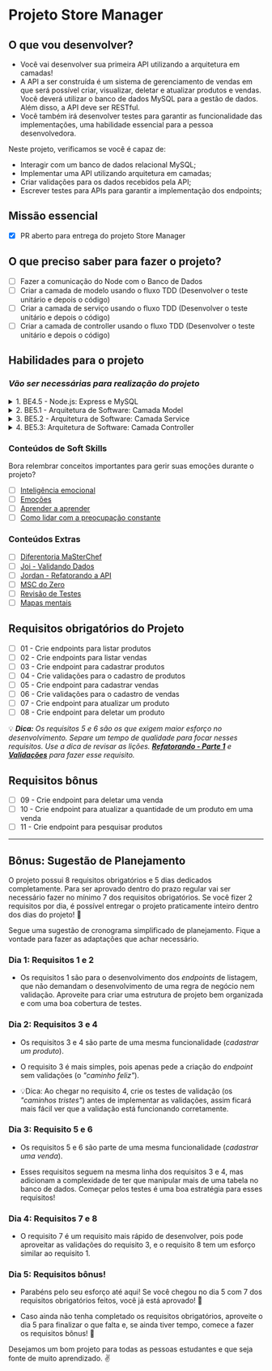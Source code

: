 # Projeto Store Manager

## O que vou desenvolver?

- Você vai desenvolver sua primeira API utilizando a arquitetura em camadas!
- A API a ser construída é um sistema de gerenciamento de vendas em que será possível criar, visualizar, deletar e atualizar produtos e vendas. Você deverá utilizar o banco de dados MySQL para a gestão de dados. Além disso, a API deve ser RESTful.
- Você também irá desenvolver testes para garantir as funcionalidade das implementações, uma habilidade essencial para a pessoa desenvolvedora.

Neste projeto, verificamos se você é capaz de:

- Interagir com um banco de dados relacional MySQL;
- Implementar uma API utilizando arquitetura em camadas;
- Criar validações para os dados recebidos pela API;
- Escrever testes para APIs para garantir a implementação dos endpoints;

## Missão essencial

- [X] PR aberto para entrega do projeto Store Manager

## O que preciso saber para fazer o projeto?

- [ ] Fazer a comunicação do Node com o Banco de Dados
- [ ] Criar a camada de modelo usando o fluxo TDD (Desenvolver o teste unitário e depois o código)
- [ ] Criar a camada de serviço usando o fluxo TDD (Desenvolver o teste unitário e depois o código)
- [ ] Criar a camada de controller usando o fluxo TDD (Desenvolver o teste unitário e depois o código)

## Habilidades para o projeto

### _Vão ser necessárias para realização do projeto_

<details>
   <summary>1. BE4.5 - Node.js: Express e MySQL</summary>

- [ ] [BE4.5 - Node.js: Express e MySQL](https://app.betrybe.com/learn/course/5e938f69-6e32-43b3-9685-c936530fd326/module/94d0e996-1827-4fbc-bc24-c99fb592925b/section/2ed87e4f-9049-4314-8091-8f71b1925cf6/day/6b700197-22c6-4a2d-b791-b66d5247d3f0/lesson/4083c533-2264-42eb-b39a-dd7cd5b505e8): Neste dia de conteúdo é apresentado pela primeira vez a integração de **Express** com **MySQL** que é uma habilidade que é replicada principalmente no dia BE5.1 para a criação da camada **Model**. Também é apresentado o uso do **docker-compose** para iniciar uma aplicação com banco de dados criando um container para cada responsabilidade (_api_ e _banco de dados_). Esse dia dá uma bagagem para começar a seção 5 entendendo o funcionamento básico da lib _mysql2_.

</details>

<details>
   <summary>2. BE5.1 - Arquitetura de Software: Camada Model</summary>

- [ ] [Implementando um CRUD do zero - Parte 1 - Camada Model](https://app.betrybe.com/learn/course/5e938f69-6e32-43b3-9685-c936530fd326/module/94d0e996-1827-4fbc-bc24-c99fb592925b/section/d8fc0320-73f1-45d4-9f4f-2b6911b176b1/day/6b5ecd71-9499-4ffe-8776-e91e46f93a08/lesson/35826f95-5fc1-4985-8497-7fc1464a937a): Nesta lição existe um exemplo de como implementar uma função na camada **Model** para as funcionalidades `Listar pessoas passageiras` e `Buscar pessoas passageiras por id` através da implementação das funções `findAll` e `findById` na camada **Model**, em conjunto com a escrita dos **testes unitários** destas funções. Além disso, o vídeo que está no começo desta lição replica o código que é implementado nesta lição e na lição seguinte.
- [ ] [Implementando um CRUD do zero - Parte 2 - Camada Model](https://app.betrybe.com/learn/course/5e938f69-6e32-43b3-9685-c936530fd326/module/94d0e996-1827-4fbc-bc24-c99fb592925b/section/d8fc0320-73f1-45d4-9f4f-2b6911b176b1/day/6b5ecd71-9499-4ffe-8776-e91e46f93a08/lesson/395a6abf-b513-40f2-b392-6d242671b0d9): Nesta lição existe um exemplo de como criar a funcionalidade `Cadastrar pessoa passageira` implementando a função `insert` na camada _**Model**_, em paralelo a isso é apresentado a escrita do **teste unitário** desta função. Também existe nesta lição uma instrução de como usar o VSCode para _**debbugar**_ código para encontrar erros de uma forma melhor que usar **console.log**.
- [ ] [Avaliando cobertura de teste com nyc](https://app.betrybe.com/learn/course/5e938f69-6e32-43b3-9685-c936530fd326/module/94d0e996-1827-4fbc-bc24-c99fb592925b/section/d8fc0320-73f1-45d4-9f4f-2b6911b176b1/day/6b5ecd71-9499-4ffe-8776-e91e46f93a08/lesson/e3b85ab5-cb8d-422b-873d-5ba7ec8a2d83): Nesta lição é apresentado como a ferramenta _**nyc**_ mede a cobertura de testes de uma aplicação.
- [ ] [Refatorando a inserção de viagens](https://app.betrybe.com/learn/course/5e938f69-6e32-43b3-9685-c936530fd326/module/94d0e996-1827-4fbc-bc24-c99fb592925b/section/d8fc0320-73f1-45d4-9f4f-2b6911b176b1/day/6b5ecd71-9499-4ffe-8776-e91e46f93a08/lesson/74cae9c5-01bf-4042-92fe-5850ff165cfa): Nesta lição é apresentado como começar **refatorar** a funcionalidade `Criar Viagem` para utilizar a camada **Model** e através da implementação da função `insert` no model de viagens, similar ao que foi apresentado na lição `Implementando um CRUD do zero - Parte 2 - Camada Model`.
- [ ] [Continuando a refatoração](https://app.betrybe.com/learn/course/5e938f69-6e32-43b3-9685-c936530fd326/module/94d0e996-1827-4fbc-bc24-c99fb592925b/section/d8fc0320-73f1-45d4-9f4f-2b6911b176b1/day/6b5ecd71-9499-4ffe-8776-e91e46f93a08/lesson/db1a4c3f-759e-4e23-980d-4c9687683813): Nesta lição continuamos vendo o processo **refatoração** da funcionalidade `Criar Viagem` passando a responsabilidade da busca de uma viagem no banco para camada **Model** implementando a função `findById` similar a implementada na lição `Implementando um CRUD do zero - Parte 1 - Camada Model`. Também é apresentada uma terceira refatoração para funcionalidade de `Buscar viagens em Aberto`.

</details>

<details>
   <summary>3. BE5.2 - Arquitetura de Software: Camada Service</summary>

- [ ] [Implementando um CRUD do zero - Parte 3 - Camada Service](https://app.betrybe.com/learn/course/5e938f69-6e32-43b3-9685-c936530fd326/module/94d0e996-1827-4fbc-bc24-c99fb592925b/section/d8fc0320-73f1-45d4-9f4f-2b6911b176b1/day/6e17b47a-8c39-46f0-aa0f-98d10e689e2d/lesson/7ff514c7-b101-422d-9ef0-73ad7220c90d): Nesta lição está a continuação da implementação das funcionalidades `Listar pessoas passageiras` e `Buscar pessoas passageiras por id` que começaram a ser implementadas na lição `Implementando um CRUD do zero - Parte 1 - Camada Model`. Aqui são implementadas as funções `findAll` e `findById` na camada **Service** e os respectivos testes unitários destas funções. Nesta lição é apresentado pela primeira vez o uso do módulo **Joi** e um contrato de retorno de funções do **Service** para fazer uma validação.
- [ ] [Implementando um CRUD do zero - Parte 4 - Camada Service](https://app.betrybe.com/learn/course/5e938f69-6e32-43b3-9685-c936530fd326/module/94d0e996-1827-4fbc-bc24-c99fb592925b/section/d8fc0320-73f1-45d4-9f4f-2b6911b176b1/day/6e17b47a-8c39-46f0-aa0f-98d10e689e2d/lesson/09e9cd30-ce77-4dfc-98fa-12a5224b64c9): Nesta lição está a continuação da implementação da funcionalidade de `Cadastrar pessoa passageira` que começou na lição `Implementando um CRUD do zero - Parte 2 - Camada Model`. É implementada a função `createPassenger` que lida com as regras de negócio de validar se as informações para cadastrar uma pessoa passageira são válidas, utilizando o **Joi** e o contrato de retorno do service.
- [ ] [Refatorando - Parte 1](https://app.betrybe.com/learn/course/5e938f69-6e32-43b3-9685-c936530fd326/module/94d0e996-1827-4fbc-bc24-c99fb592925b/section/d8fc0320-73f1-45d4-9f4f-2b6911b176b1/day/6e17b47a-8c39-46f0-aa0f-98d10e689e2d/lesson/9e624151-2c01-4af8-9564-62075b2514d1): Nesta lição é feita a refatoração da funcionalidade `Criar Viagem` para camada **Service** implementando a função `createTravel` que vai lidar com a responsabilidade de validar e _eventualmente_ cadastrar uma viagem e seus respectivos pontos de parada.
    - 💡**Dica:** Esta lição contém uma boa referência para lidar com inserção de dados em duas tabelas diferentes e como fazer inserção de várias linhas utilizando o `Promise.all`. Uma boa compreensão desta lição vai te ajudar a resolver o **requisito 5** 😉!
- [ ] [Validações](https://app.betrybe.com/learn/course/5e938f69-6e32-43b3-9685-c936530fd326/module/94d0e996-1827-4fbc-bc24-c99fb592925b/section/d8fc0320-73f1-45d4-9f4f-2b6911b176b1/day/6e17b47a-8c39-46f0-aa0f-98d10e689e2d/lesson/b3016ec8-4df4-4ee9-9e71-22a5e77504ea): Nesta lição é apresentado mais um exemplo de como implementar validações na camada **Service** utilizando o **JOI** para uma regra de negócio mais complexa. Uma boa compreensão desta lição vai te ajudar a resolver o **requisito 6** 😉!
- [ ] [Refatorando - Parte 2](https://app.betrybe.com/learn/course/5e938f69-6e32-43b3-9685-c936530fd326/module/94d0e996-1827-4fbc-bc24-c99fb592925b/section/d8fc0320-73f1-45d4-9f4f-2b6911b176b1/day/6e17b47a-8c39-46f0-aa0f-98d10e689e2d/lesson/3b63da9d-f106-417c-85ce-5e61cbc4f701): Esta lição contém mais um exemplo de refatoração através da camada **Service**, agora para funcionalidade `Buscar viagens em Aberto`.

</details>

<details>
   <summary>4. BE5.3: Arquitetura de Software: Camada Controller</summary>

- [ ] [Implementando um CRUD do zero - Parte 5 - Camada Controller](https://app.betrybe.com/learn/course/5e938f69-6e32-43b3-9685-c936530fd326/module/94d0e996-1827-4fbc-bc24-c99fb592925b/section/d8fc0320-73f1-45d4-9f4f-2b6911b176b1/day/47e36934-739e-427e-b405-cda3908ff9b1/lesson/77d2e6be-f6c0-4853-87d2-a18ba4747bea): Esta lição apresenta a implementação das funcionalidades `Listar pessoas passageiras` e `Buscar pessoas passageiras por id` na camada **Controller** e seus respectivos testes unitários, apresentado algumas caraterísticas na etapa de _arranjo_ que é um pouco diferente dos testes das outras duas camadas.
- [ ] [Implementando um CRUD do zero - Parte 6 - Camada Controller](https://app.betrybe.com/learn/course/5e938f69-6e32-43b3-9685-c936530fd326/module/94d0e996-1827-4fbc-bc24-c99fb592925b/section/d8fc0320-73f1-45d4-9f4f-2b6911b176b1/day/47e36934-739e-427e-b405-cda3908ff9b1/lesson/19b77051-8a63-4a33-9e89-81a5142d7623): Esta lição apresenta a implementação da funcionalidade `Cadastrar pessoa passageira` na camada **Controller** e seus respectivo teste unitário, aqui vemos como escrever o teste unitário simulando o envio dos dados no _body_ da requisição.
- [ ] [Implementando um CRUD do zero - Parte 7 - Camada Controller](https://app.betrybe.com/learn/course/5e938f69-6e32-43b3-9685-c936530fd326/module/94d0e996-1827-4fbc-bc24-c99fb592925b/section/d8fc0320-73f1-45d4-9f4f-2b6911b176b1/day/47e36934-739e-427e-b405-cda3908ff9b1/lesson/b08267a0-3675-4947-923c-358438ef4d62): Esta parte mostra como organizar a aplicação para usar o recurso `Router` do Express para ser uma das partes da camada **Controller** com a responsabilidade de mapear as rotas para suas respectivas funções. Também nesta lição, há uma explicação sobre validações na camada **Controller** e qual a diferença para validações na camada **Service**.
- [ ] [Refatorando Controller - Parte 1](https://app.betrybe.com/learn/course/5e938f69-6e32-43b3-9685-c936530fd326/module/94d0e996-1827-4fbc-bc24-c99fb592925b/section/d8fc0320-73f1-45d4-9f4f-2b6911b176b1/day/47e36934-739e-427e-b405-cda3908ff9b1/lesson/5dd8db22-92e7-472a-90a6-b170da1c7e98): Nesta lição é concluída a refatoração da funcionalidade `Criar viagem` refatorando sua lógica para camada **Controller** e seu respectivo teste unitário.
- [ ] [Refatorando Controller - Parte 2](https://app.betrybe.com/learn/course/5e938f69-6e32-43b3-9685-c936530fd326/module/94d0e996-1827-4fbc-bc24-c99fb592925b/section/d8fc0320-73f1-45d4-9f4f-2b6911b176b1/day/47e36934-739e-427e-b405-cda3908ff9b1/lesson/91529b00-350c-448e-a6cf-b8f54b2a3609): Nesta lição é concluída a refatoração da funcionalidade `Listando as viagens em aberto` refatorando sua lógica para camada **Controller** e seu respectivo teste unitário.

</details>

### Conteúdos de Soft Skills

Bora relembrar conceitos importantes para gerir suas emoções durante o projeto?

- [ ] [Inteligência emocional](https://app.betrybe.com/learn/course/5e938f69-6e32-43b3-9685-c936530fd326/module/2e0692c9-e226-4e95-860a-b4cad80e3c3c/section/d041930c-2861-493a-ab7e-9f566aa90d29/day/6b885527-c7e6-468f-b5ae-6cf19d7aa110/lesson/87cad177-bff0-4beb-b9f8-c19b126513f7)
- [ ] [Emoções](https://app.betrybe.com/learn/course/5e938f69-6e32-43b3-9685-c936530fd326/module/2e0692c9-e226-4e95-860a-b4cad80e3c3c/section/d041930c-2861-493a-ab7e-9f566aa90d29/day/5b748ff2-db33-4356-95c8-709c9ff40263/lesson/ecf9bb36-ca1d-470c-bfe9-e5409e2e3e15)
- [ ] [Aprender a aprender](https://www.youtube.com/watch?v=zPXhXfA2GEY)
- [ ] [Como lidar com a preocupação constante](https://zenklub.com.br/conteudo/jornadas/preocupacao---vermelho/?from=library)

### Conteúdos Extras

- [ ] [Diferentoria MaSterChef](https://app.betrybe.com/learn/course/5e938f69-6e32-43b3-9685-c936530fd326/live-lectures/e87d19c8-19af-4bb0-a3d8-a7b17ba46b6b/recording/48a53729-1320-4ab3-a93f-95b4a54e3d14)
- [ ] [Joi - Validando Dados](https://app.betrybe.com/learn/course/5e938f69-6e32-43b3-9685-c936530fd326/live-lectures/e87d19c8-19af-4bb0-a3d8-a7b17ba46b6b/recording/8eba6aae-2a02-4640-81e7-9645cb0a764f)
- [ ] [Jordan - Refatorando a API](https://app.betrybe.com/learn/course/5e938f69-6e32-43b3-9685-c936530fd326/live-lectures/e87d19c8-19af-4bb0-a3d8-a7b17ba46b6b/recording/5661f272-a0c3-4792-b03e-6de57e959126)
- [ ] [MSC do Zero](https://app.betrybe.com/learn/course/5e938f69-6e32-43b3-9685-c936530fd326/live-lectures/e87d19c8-19af-4bb0-a3d8-a7b17ba46b6b/recording/dbea71eb-6ef9-438f-aaf9-50d55d34c650)
- [ ] [Revisão de Testes](https://app.betrybe.com/learn/course/5e938f69-6e32-43b3-9685-c936530fd326/live-lectures/e87d19c8-19af-4bb0-a3d8-a7b17ba46b6b/recording/4e1602e2-c05d-49a2-bc11-ff14fa14e449)
- [ ] [Mapas mentais](https://trybecourse.slack.com/archives/C058U8UQBH7/p1685053183433049)

## Requisitos obrigatórios do Projeto

- [ ] 01 - Crie endpoints para listar produtos
- [ ] 02 - Crie endpoints para listar vendas
- [ ] 03 - Crie endpoint para cadastrar produtos
- [ ] 04 - Crie validações para o cadastro de produtos
- [ ] 05 - Crie endpoint para cadastrar vendas
- [ ] 06 - Crie validações para o cadastro de vendas
- [ ] 07 - Crie endpoint para atualizar um produto
- [ ] 08 - Crie endpoint para deletar um produto

:bulb: _**Dica:** Os requisitos 5 e 6 são os que exigem maior esforço no desenvolvimento. Separe um tempo de qualidade para focar nesses requisitos. Use a dica de revisar as lições. **[Refatorando - Parte 1](https://app.betrybe.com/learn/course/5e938f69-6e32-43b3-9685-c936530fd326/module/94d0e996-1827-4fbc-bc24-c99fb592925b/section/d8fc0320-73f1-45d4-9f4f-2b6911b176b1/day/6e17b47a-8c39-46f0-aa0f-98d10e689e2d/lesson/9e624151-2c01-4af8-9564-62075b2514d1)** e **[Validações](https://app.betrybe.com/learn/course/5e938f69-6e32-43b3-9685-c936530fd326/module/94d0e996-1827-4fbc-bc24-c99fb592925b/section/d8fc0320-73f1-45d4-9f4f-2b6911b176b1/day/6e17b47a-8c39-46f0-aa0f-98d10e689e2d/lesson/b3016ec8-4df4-4ee9-9e71-22a5e77504ea)** para fazer esse requisito._

## Requisitos bônus

- [ ] 09 - Crie endpoint para deletar uma venda
- [ ] 10 - Crie endpoint para atualizar a quantidade de um produto em uma venda
- [ ] 11 - Crie endpoint para pesquisar produtos

---

## Bônus: Sugestão de Planejamento

O projeto possui 8 requisitos obrigatórios e 5 dias dedicados completamente. Para ser aprovado dentro do prazo regular vai ser necessário fazer no mínimo 7 dos requisitos obrigatórios. Se você fizer 2 requisitos por dia, é possível entregar o projeto praticamente inteiro dentro dos dias do projeto! 🤩

Segue uma sugestão de cronograma simplificado de planejamento. Fique a vontade para fazer as adaptações que achar necessário.

### **Dia 1:** Requisitos 1 e 2

- Os requisitos 1 são para o desenvolvimento dos _endpoints_ de listagem, que não demandam o desenvolvimento de uma regra de negócio nem validação. Aproveite para criar uma estrutura de projeto bem organizada e com uma boa cobertura de testes.

### Dia 2: Requisitos 3 e 4

- Os requisitos 3 e 4 são parte de uma mesma funcionalidade (_cadastrar um produto_).

- O requisito 3 é mais simples, pois apenas pede a criação do _endpoint_ sem validações (o _"caminho feliz"_).

- 💡Dica: Ao chegar no requisito 4, crie os testes de validação (os _"caminhos tristes"_) antes de implementar as validações, assim ficará mais fácil ver que a validação está funcionando corretamente.

### Dia 3: Requisito 5 e 6

- Os requisitos 5 e 6 são parte de uma mesma funcionalidade (_cadastrar uma venda_).

- Esses requisitos seguem na mesma linha dos requisitos 3 e 4, mas adicionam a complexidade de ter que manipular mais de uma tabela no banco de dados. Começar pelos testes é uma boa estratégia para esses requisitos!

### Dia 4: Requisitos 7 e 8

- O requisito 7 é um requisito mais rápido de desenvolver, pois pode aproveitar as validações do requisito 3, e o requisito 8 tem um esforço similar ao requisito 1.

### Dia 5: Requisitos bônus!

- Parabéns pelo seu esforço até aqui! Se você chegou no dia 5 com 7 dos requisitos obrigatórios feitos, você já está aprovado! 🎉

- Caso ainda não tenha completado os requisitos obrigatórios, aproveite o dia 5 para finalizar o que falta e, se ainda tiver tempo, comece a fazer os requisitos bônus! 🚀

Desejamos um bom projeto para todas as pessoas estudantes e que seja fonte de muito aprendizado. ✌️
